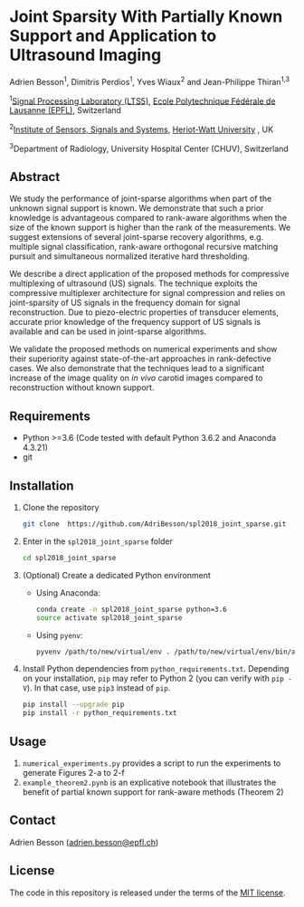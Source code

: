 # Joint Sparsity With Partially Known Support and Application to Ultrasound Imaging 
[Ecole Polytechnique Fédérale de Lausanne (EPFL)]: http://www.epfl.ch/
[Signal Processing Laboratory (LTS5)]: http://lts5www.epfl.ch
[Institute of Sensors, Signals and Systems]: https://www.hw.ac.uk/schools/engineering-physical-sciences/institutes/sensors-signals-systems/basp.htm
[Heriot-Watt University]:https://www.hw.ac.uk/

Adrien Besson<sup>1</sup>, Dimitris Perdios<sup>1</sup>, Yves Wiaux<sup>2</sup> and Jean-Philippe Thiran<sup>1,3</sup>

<sup>1</sup>[Signal Processing Laboratory (LTS5)], [Ecole Polytechnique Fédérale de Lausanne (EPFL)], Switzerland

<sup>2</sup>[Institute of Sensors, Signals and Systems], [Heriot-Watt University] , UK

<sup>3</sup>Department of Radiology, University Hospital Center (CHUV), Switzerland


## Abstract
We study the performance of joint-sparse algorithms when part of the unknown signal support is known. 
We demonstrate that such a prior knowledge is advantageous compared to rank-aware algorithms when the size of the known support is higher than the rank of the measurements.
We suggest extensions of several joint-sparse recovery algorithms, e.g. multiple signal classification, rank-aware orthogonal recursive matching pursuit and simultaneous normalized iterative hard thresholding. 

We describe a direct application of the proposed methods for compressive multiplexing of ultrasound (US) signals. 
The technique exploits the compressive multiplexer architecture for signal compression and relies on joint-sparsity of US signals in the frequency domain for signal reconstruction.
Due to piezo-electric properties of transducer elements, accurate prior knowledge of the frequency support of US signals is available and can be used in joint-sparse algorithms.

We validate the proposed methods on numerical experiments and show their superiority against state-of-the-art approaches in rank-defective cases.
We also demonstrate that the techniques lead to a significant increase of the image quality on *in vivo* carotid images compared to reconstruction without known support.

## Requirements
  * Python >=3.6 (Code tested with default Python 3.6.2 and Anaconda 4.3.21) 
  * git

## Installation
1. Clone the repository

    ```bash
    git clone  https://github.com/AdriBesson/spl2018_joint_sparse.git
    ```

1. Enter in the `spl2018_joint_sparse` folder

    ```bash
    cd spl2018_joint_sparse
    ```
    
1. (Optional) Create a dedicated Python environment

    * Using Anaconda:

      ```bash
      conda create -n spl2018_joint_sparse python=3.6
      source activate spl2018_joint_sparse
      ```

    * Using `pyenv`:

      ```bash
      pyvenv /path/to/new/virtual/env . /path/to/new/virtual/env/bin/activate
      ```

1. Install Python dependencies from `python_requirements.txt`. Depending on your installation, `pip` may refer to Python 2 (you can verify with `pip -V`). In that case, use `pip3` instead of `pip`.

    ```bash
    pip install --upgrade pip
    pip install -r python_requirements.txt
    ```
    
## Usage
1. `numerical_experiments.py` provides a script to run the experiments to generate Figures 2-a to 2-f 
1. `example_theorem2.pynb` is an explicative notebook that illustrates the benefit of partial known support for rank-aware methods (Theorem 2)
        
## Contact
 Adrien Besson (adrien.besson@epfl.ch)
 
## License
The code in this repository is released under the terms of the [MIT license](LICENSE).
